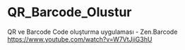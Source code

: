 # QR_Barcode_Olustur
QR ve Barcode Code oluşturma uygulaması - Zen.Barcode
https://www.youtube.com/watch?v=W7VtJjiG3hU
